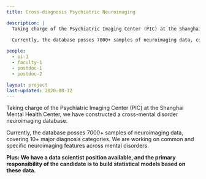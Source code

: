 ```yaml
---
title: Cross-diagnosis Psychiatric Neuroimaging

description: |
  Taking charge of the Psychiatric Imaging Center (PIC) at the Shanghai Mental Health Center, we have constructed a cross-mental disorder neuroimaging database. 
  
  Currently, the database posses 7000+ samples of neuroimaging data, covering 10+ major diagnosis categories. We are working on common and specific neuroimaging features across mental disorders.  

people:
  - pi-1
  - faculty-1
  - postdoc-1
  - postdoc-2

layout: project
last-updated: 2020-08-12
---
```


Taking charge of the Psychiatric Imaging Center (PIC) at the Shanghai Mental Health Center, we have constructed a cross-mental disorder neuroimaging database. 

Currently, the database posses 7000+ samples of neuroimaging data, covering 10+ major diagnosis categories. We are working on common and specific neuroimaging features across mental disorders.

**Plus: We have a data scientist position available, and the primary responsibility of the candidate is to build statistical models based on these data.**
